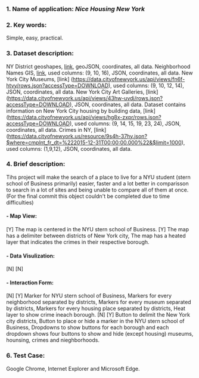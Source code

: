 

###  1. Name of application: *Nice Housing New York*

### 2. Key words: 
Simple, easy, practical.

### 3. Dataset description:
NY District geoshapes, [link](https://services5.arcgis.com/GfwWNkhOj9bNBqoJ/arcgis/rest/services/nycd/FeatureServer/0/query?where=1=1&outFields=*&outSR=4326&f=geojson), geoJSON, coordinates, all data.
Neighborhood Names GIS, [link](https://data.cityofnewyork.us/api/views/xyye-rtrs/rows.json?accessType=DOWNLOAD), used columns: (9, 10, 16),  JSON, coordinates, all data.
New York City Museums, [link] (https://data.cityofnewyork.us/api/views/fn6f-htvy/rows.json?accessType=DOWNLOAD), used columns: (9, 10, 12, 14),  JSON, coordinates, all data.
New York City Art Galleries, [link] (https://data.cityofnewyork.us/api/views/43hw-uvdj/rows.json?accessType=DOWNLOAD), JSON, coordinates, all data.
Dataset contains information on New York City housing by building data, [link] (https://data.cityofnewyork.us/api/views/hg8x-zxpr/rows.json?accessType=DOWNLOAD), used columns: (9, 14, 15, 19, 23, 24), JSON, coordinates, all data.
Crimes in NY, [link] (https://data.cityofnewyork.us/resource/9s4h-37hy.json?$where=cmplnt_fr_dt=%222015-12-31T00:00:00.000%22&$limit=1000), used columns: (1,9,12), JSON, coordinates, all data.

### 4. Brief description:
Tihs project will make the search of a place to live for a NYU student (stern school of Business primarily) easier, faster and a lot better in comparisson to search in a lot of sites and being unable to compare all of them at once. (For the final commit this object couldn't be completed due to time difficulties)

#### - Map View:
[Y] The map is centered in the NYU stern school of Business.
[Y] The map has a delimiter between districts of New York city, The map has a heated layer that indicates the crimes in their respective borough.

#### - Data Visulization:
[N]
[N]

#### - Interaction Form:
[N]
[Y] Marker for NYU stern school of Business, Markers for every neighborhood separated by districts, Markers for every museum separated by districts, Markers for every housing place separated by districts, Heat layer to show crime ineach borough.
[N]
[Y] Button to delimit the New York city districts, Button to place or hide a marker in the NYU stern school of Business, Dropdowns to show buttons for each borough and each dropdown shows four buttons to show and hide (except housing) museums, hounsing, crimes and nieghborhoods.

### 6. Test Case: 
Google Chrome, Internet Explorer and Microsoft Edge.
